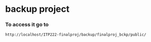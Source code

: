 # backup project

### To access it go to

```bash
http://localhost/ITP222-finalproj/backup/finalproj_bckp/public/
```